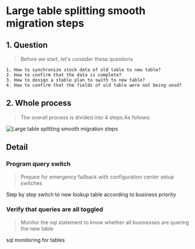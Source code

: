 # Large table splitting smooth migration steps

## 1. Question
> Before we start, let's consider these questions

```
1. How to synchronize stock data of old table to new table?
2. How to confirm that the data is complete?
3. How to design a stable plan to swith to new table?
4. How to confirm that the fields of old table were not being uesd?

```

## 2. Whole process
> The overall process is divided into 4 steps.As follows:

![Large table splitting smooth migration steps](../../Material/image/Large%20table%20splitting%20smooth%20migration%20steps%20—%20Whole%20Process.png)

## Detail

### Program query switch
> Prepare for emergency failback with configuration center setup switches

Step by step switch to new lookup table according to business priority

### Verify that queries are all toggled
> Monitor the sql statement to know whether all businesses are quering the new table

sql monitoring for tables